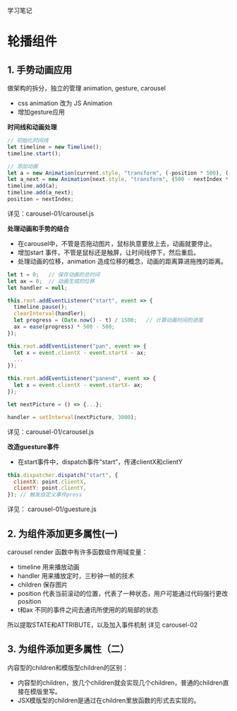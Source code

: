 学习笔记

# 轮播组件

## 1. 手势动画应用

做架构的拆分，独立的管理 animation, gesture, carousel

+ css animation 改为 JS Animation
+ 增加gesture应用

**时间线和动画处理**
```js
// 初始化时间线
let timeline = new Timeline();
timeline.start();

// 添加动画
let a = new Animation(current.style, "transform", (-position * 500), (-500 - position * 500), 500, 0, ease, v => `translateX(${v}px)`);
let a_next = new Animation(next.style, "transform", (500 - nextIndex * 500), (-nextIndex * 500), 500, 0, ease, v => `translateX(${v}px)`);
timeline.add(a);
timeline.add(a_next);
position = nextIndex;
```
详见：carousel-01/carousel.js

**处理动画和手势的结合**

+ 在carousel中，不管是否拖动图片，鼠标执意要放上去，动画就要停止。
+ 增加start 事件，不管是鼠标还是触屏，让时间线停下，然后重启。
+ 处理动画的位移，animation 造成位移的概念，动画的距离算进拖拽的距离。
  

```js
let t = 0;   // 保存动画的总时间
let ax = 0;  // 动画生成的位移
let handler = null;

this.root.addEventListener("start", event => {
  timeline.pause();
  clearInterval(handler);
  let progress = (Date.now() - t) / 1500;   // 计算动画时间的进度
  ax = ease(progress) * 500 - 500;
});

this.root.addEventListener("pan", event => {
  let x = event.clientX - event.startX - ax;
  ...
});

this.root.addEventListener("panend", event => {
  let x = event.clientX - event.startX- ax;
});

let nextPicture = () => {...};

handler = setInterval(nextPicture, 3000);

```
详见：carousel-01/carousel.js

**改造guesture事件**

+ 在start事件中，dispatch事件“start”，传递clientX和clientY
```js
this.dispatcher.dispatch("start", {
  clientX: point.clientX,
  clientY: point.clientY,
}); // 触发自定义事件press
```
详见： carousel-01/guesture.js 

## 2. 为组件添加更多属性(一)

carousel render 函数中有许多函数级作用域变量：
+ timeline 用来播放动画
+ handler 用来播放定时，三秒钟一帧的技术
+ children 保存图片
+ position 代表当前滚动的位置，代表了一种状态，用户可能通过代码强行更改 position
+ t和ax  不同的事件之间去通讯所使用的的局部的状态

所以提取STATE和ATTRIBUTE，以及加入事件机制
详见 carousel-02

## 3. 为组件添加更多属性（二）

内容型的children和模版型children的区别：
+ 内容型的children，放几个children就会实现几个children，普通的children直接在模版里写。
+ JSX模版型的children是通过在children里放函数的形式去实现的。
